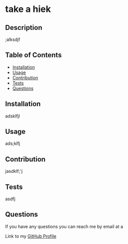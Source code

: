 # take a hiek
  
  ## Description

  ;alksdjf

  

  ## Table of Contents

  * [Installation](#installation)
  * [Usage](#usage)
  * [Contribution](#contribution)
  * [Tests](#tests)
  * [Questions](#questions)
  
  
  ## Installation
  
  adsklfjl
  
  ## Usage
  
  ads;klfj
  
  ## Contribution
  
  jasdklf;'j
  
  ## Tests
  
  asdfj
  
  ## Questions
  
  If you have any questions you can reach me by email at a
  
  Link to my [GitHub Profile](https://github.com/sadfjk)